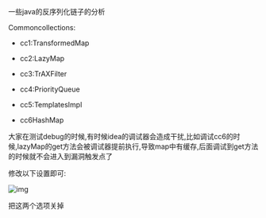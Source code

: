 一些java的反序列化链子的分析

Commoncollections:

- cc1:TransformedMap

- cc2:LazyMap

- cc3:TrAXFilter

- cc4:PriorityQueue

- cc5:TemplatesImpl

- cc6HashMap

大家在测试debug的时候,有时候idea的调试器会造成干扰,比如调试cc6的时候,lazyMap的get方法会被调试器提前执行,导致map中有缓存,后面调试到get方法的时候就不会进入到漏洞触发点了

修改以下设置即可:

![img](https://img2018.cnblogs.com/blog/631355/201904/631355-20190429141045413-173558177.png)

把这两个选项关掉